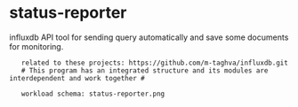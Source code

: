 # status-reporter
influxdb API tool for sending query automatically and save some documents for monitoring. 

       related to these projects: https://github.com/m-taghva/influxdb.git
       # This program has an integrated structure and its modules are interdependent and work together #
      
       workload schema: status-reporter.png
       
